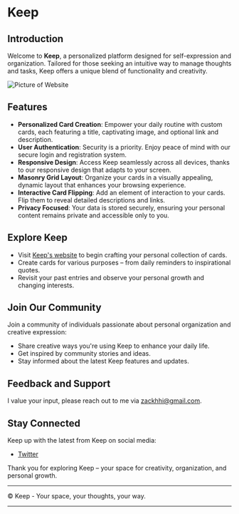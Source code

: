 # Keep

## Introduction

Welcome to **Keep**, a personalized platform designed for self-expression and organization. Tailored for those seeking an intuitive way to manage thoughts and tasks, Keep offers a unique blend of functionality and creativity.

![Picture of Website]([http://url/to/img.png](https://imgur.com/fhyPzXK))
## Features

- **Personalized Card Creation**: Empower your daily routine with custom cards, each featuring a title, captivating image, and optional link and description.
- **User Authentication**: Security is a priority. Enjoy peace of mind with our secure login and registration system.
- **Responsive Design**: Access Keep seamlessly across all devices, thanks to our responsive design that adapts to your screen.
- **Masonry Grid Layout**: Organize your cards in a visually appealing, dynamic layout that enhances your browsing experience.
- **Interactive Card Flipping**: Add an element of interaction to your cards. Flip them to reveal detailed descriptions and links.
- **Privacy Focused**: Your data is stored securely, ensuring your personal content remains private and accessible only to you.

## Explore Keep

- Visit [Keep's website](https://keep-three.vercel.app/) to begin crafting your personal collection of cards.
- Create cards for various purposes – from daily reminders to inspirational quotes.
- Revisit your past entries and observe your personal growth and changing interests.

## Join Our Community

Join a community of individuals passionate about personal organization and creative expression:

- Share creative ways you're using Keep to enhance your daily life.
- Get inspired by community stories and ideas.
- Stay informed about the latest Keep features and updates.

## Feedback and Support

I value your input, please reach out to me via zackhhi@gmail.com.

## Stay Connected

Keep up with the latest from Keep on social media:

- [Twitter](https://twitter.com/eftpmc)

Thank you for exploring Keep – your space for creativity, organization, and personal growth.

---

© Keep - Your space, your thoughts, your way.

---

